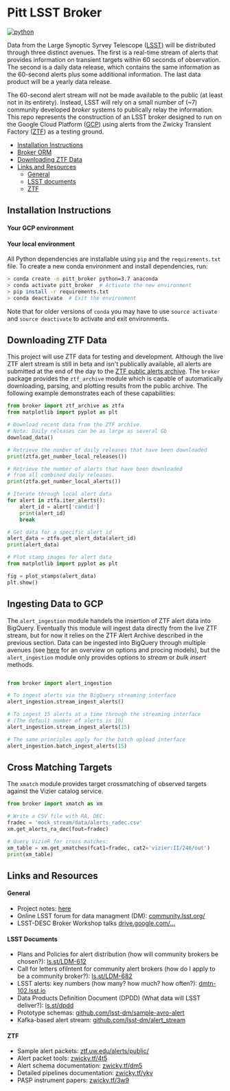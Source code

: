 # Pitt LSST Broker

[![python](https://img.shields.io/badge/python-3.7-g.svg)]() 

Data from the Large Synoptic Syrvey Telescope ([LSST](https://www.lsst.org)) will be distributed through three distinct avenues. The first is a real-time stream of alerts that provides information on transient targets within 60 seconds of observation. The second is a daily data release, which contains the same information as the 60-second alerts plus some additional information. The last data product will be a yearly data release.

The 60-second alert stream will not be made available to the public (at least not in its entirety). Instead, LSST will rely on a small number of (~7) community developed *broker* systems to publically relay the information. This repo represents the construction of an LSST broker designed to run on the Google Cloud Platform ([GCP](https://cloud.google.com)) using alerts from the Zwicky Transient Factory ([ZTF](https://www.ztf.caltech.edu)) as a testing ground.



- [Installation Instructions](#installation-instructions)
- [Broker ORM](#broker-orm)
- [Downloading ZTF Data](#downloading-ztf-data)
- [Links and Resources](#links-and-resources)
    + [General](#general)
    + [LSST documents](#lsst-documents)
    + [ZTF](#ztf)



## Installation Instructions

#### Your GCP environment



#### Your local environment

All Python dependencies are installable using `pip` and the `requirements.txt` file. To create a new conda environment and install dependencies, run:

```bash
> conda create -n pitt_broker python=3.7 anaconda
> conda activate pitt_broker  # Activate the new environment
> pip install -r requirements.txt
> conda deactivate  # Exit the environment
```

Note that for older versions of `conda` you may have to use `source activate` and `source deactivate` to activate and exit environments.



## Downloading ZTF Data

This project will use ZTF data for testing and development. Although the live ZTF alert stream is still in beta and isn't publically available, all alerts are submitted at the end of the day to the [ZTF public alerts archive](https://ztf.uw.edu/alerts/public/). The `broker` package provides the `ztf_archive` module which is capable of automatically downloading, parsing, and plotting results from the public archive. The following example demonstrates each of these capabilities: 

```python
from broker import ztf_archive as ztfa
from matplotlib import pyplot as plt

# Download recent data from the ZTF archive.
# Note: Daily releases can be as large as several Gb
download_data()

# Retrieve the number of daily releases that have been downloaded
print(ztfa.get_number_local_releases())

# Retrieve the number of alerts that have been downloaded
# from all combined daily releases.
print(ztfa.get_number_local_alerts())

# Iterate through local alert data
for alert in ztfa.iter_alerts():
    alert_id = alert['candid']
    print(alert_id)
    break

# Get data for a specific alert id
alert_data = ztfa.get_alert_data(alert_id)
print(alert_data)

# Plot stamp images for alert data
from matplotlib import pyplot as plt

fig = plot_stamps(alert_data)
plt.show()
```



## Ingesting Data to GCP

The `alert_ingestion` module handels the insertion of ZTF alert data into BigQuery. Eventually this module will ingest data directly from the live ZTF stream, but for now it relies on the ZTF Alert Archive described in the previous section. Data can be ingested into BigQuery through multiple avenues (see [here](https://cloud.google.com/bigquery/docs/loading-data) for an overview on options and procing models), but the `alert_ingestion` module only provides options to *stream* or *bulk insert* methods.

```python

from broker import alert_ingestion

# To ingest alerts via the BigQuery streaming interface
alert_ingestion.stream_ingest_alerts()

# To ingest 15 alerts at a time through the streaming interface
# (The default number of alerts is 10)
alert_ingestion.stream_ingest_alerts(15)

# The same principles apply for the batch upload interface
alert_ingestion.batch_ingest_alerts(15)
```



## Cross Matching Targets

The `xmatch` module provides target crossmatching of observed targets against the Vizier catalog service.

```python
from broker import xmatch as xm

# Write a CSV file with RA, DEC:
fradec = 'mock_stream/data/alerts_radec.csv'
xm.get_alerts_ra_dec(fout=fradec)

# Query VizieR for cross matches:
xm_table = xm.get_xmatches(fcat1=fradec, cat2='vizier:II/246/out')
print(xm_table)
```



## Links and Resources

#### General

- Project notes: [here](./notes/)
- Online LSST forum for data managment (DM): [community.lsst.org/](https://community.lsst.org/)
- LSST-DESC Broker Workshop talks [drive.google.com/...](https://drive.google.com/drive/folders/1sjYXbdwTID3VnzZNAkcjLbjRfpwNaO_n?usp=sharing) 



#### LSST Documents

- Plans and Policies for alert distribution (how will community brokers be chosen?): [ls.st/LDM-612](https://ls.st/LDM-612)
- Call for letters ofiIntent for community alert brokers (how do I apply to be a community broker?): [ls.st/LDM-682](https://ls.st/LDM-682)
- LSST alerts: key numbers (how many? how much? how often?): [dmtn-102.lsst.io](https://dmtn-102.lsst.io)
- Data Products Definition Document (DPDD) (What data will LSST deliver?): [ls.st/dpdd](https://ls.st/dpdd)
- Prototype schemas: [github.com/lsst-dm/sample-avro-alert](https://github.com/lsst-dm/sample-avro-alert)
- Kafka-based alert stream: [github.com/lsst-dm/alert_stream](https://github.com/lsst-dm/alert_stream)



#### ZTF

- Sample alert packets: [ztf.uw.edu/alerts/public/](https://ztf.uw.edu/alerts/public/)
- Alert packet tools: [zwicky.tf/4t5](https://zwicky.tf/4t5)
- Alert schema documentation: [zwicky.tf/dm5](https://zwicky.tf/dm5)
- Detailed pipelines documentation: [zwicky.tf/ykv](https://zwicky.tf/ykv)
- PASP instrument papers: [zwicky.tf/3w9](https://zwicky.tf/3w9)
